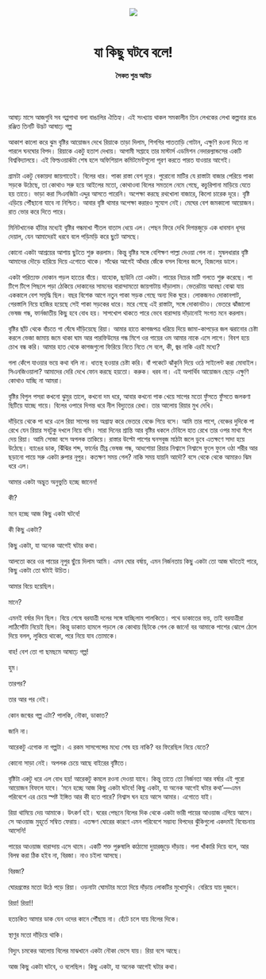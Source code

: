 <div align=center>
<img src=https://images.prothomalo.com/prothomalo-bangla/2021-01/1d75151c-eff9-4e9f-ac28-aebc4618d00f/palo_bangla_og.png />
<br><br>
<h1>যা কিছু ঘটবে বলে!</h1>
<h4>সৈকত শুভ্র আইচ</h4>
<br><br>
</div>

আষাঢ় মাসে আজগুবি সব গপ্পগাথা বলা বাঙালির ঐতিহ্য। এই সংখ্যায় থাকল সমকালীন তিন লেখকের লেখা কল্পনার রঙে রঞ্জিত তিনটি উদ্ভট আষাঢ়ে গল্প

আকাশ কালো করে ঝুম বৃষ্টির আয়োজন দেখে রিয়াকে তাড়া দিলাম, শিগগির পাততাড়ি গোটান, এক্ষুণি রওনা দিতে না পারলে ঘনঘোর বিপদ। রিয়াকে একটু হতাশ দেখায়। আগামী সপ্তাহে তার মাস্টার্স এডমিশন নেদারল্যান্ডসের একটি বিশ্ববিদ্যালয়ে। এই ফিল্ডওয়ার্কটা শেষ হলে অফিশিয়াল কমিটমেন্টগুলো পূরণ করতে পারত যাওয়ার আগেই।

গ্রামটা একটু বেকায়দা জায়গাতেই। বিলের ধার। পাকা রাস্তা বেশ দূরে। পুরোনো মাটির যে রাস্তাটা বাজার পেরিয়ে পাকা সড়কে উঠেছে, তা কোথাও সরু হয়ে আইলের মতো, কোথাওবা বিলের সমতলে নেমে গেছে, কচুরিপানা মাড়িয়ে যেতে হয় তাতে। ভাড়া করা সিএনজিটা এদ্দুর আসতে পারেনি। অপেক্ষা করছে রথখোলা বাজারে, কিলো চারেক দূরে। বৃষ্টি এড়িয়ে পৌঁছানো যাবে না নিশ্চিত। আবার বৃষ্টি থামার অপেক্ষা করারও সুযোগ নেই। মেঘের বেশ জমকালো আয়োজন। রাত ভোর করে দিতে পারে।

মিনিটখানেক হাঁটার মধ্যেই বৃষ্টির গন্ধমাখা শীতল বাতাস ধেয়ে এল। পেছন ফিরে দেখি দিগন্তজুড়ে এক ধাবমান ধূসর দেয়াল, যেন আমাদেরই ধরবে বলে পড়িমড়ি করে ছুটে আসছে।

কোনো একটা আশ্রয়ের আশায় ছুটতে শুরু করলাম। কিন্তু বৃষ্টির সঙ্গে বেশিক্ষণ পাল্লা দেওয়া গেল না। মুষলধারার বৃষ্টি আমাদের দৌড়ে হারিয়ে দিয়ে এগোতে থাকে। সাঁঝের আগেই আঁধার জেঁকে বসল বিলের জলে, হিজলের ডালে।

একটা পরিত্যক্ত দোকান পড়ল হাতের বাঁয়ে। যাহোক, ছাউনি তো একটা। পায়ের নিচের মাটি গলতে শুরু করেছে। পা টিপে টিপে পিছলে পড়া ঠেকিয়ে দোকানের সামনের বারান্দামতো জায়গাটায় দাঁড়ালাম। ভেতরটায় আবছা বোঝা যায় এককালে বেশ সমৃদ্ধি ছিল। বছর বিশেক আগে নতুন পাকা সড়ক গেছে অন্য দিক ঘুরে। লোকজনও দোকানপাট, গেরস্তালি নিয়ে হাজির হয়েছে সেই পাকা সড়কের ধারে। মরে গেছে এই রাস্তাটা, সঙ্গে দোকানটাও। ভেতরে ঝাঁজালো ভেষজ গন্ধ, ফার্নজাতীয় কিছু হবে বোধ হয়। সাপখোপ থাকতে পারে ভেবে বারান্দায় দাঁড়ানোই সংগত মনে করলাম।

বৃষ্টির ছাঁট থেকে বাঁচতে গা ঘেঁষে দাঁড়িয়েছে রিয়া। আমার হাতে কাগজপত্র ধরিয়ে দিয়ে জামা-কাপড়ের জল ঝরানোর চেষ্টা করলে ভেজা জামায় জমে থাকা ঘাম আর পারফিউমের গন্ধ মিশে ওর গায়ের ওম আমার নাকে এসে লাগে। বিবশ হয়ে চোখ বন্ধ করি। আমার হাত থেকে কাগজগুলো ফিরিয়ে নিতে নিতে সে বলে, কী, জ্বর নাকি এরই মধ্যে?

গলা কেঁপে যাওয়ার ভয়ে কথা বলি না। ধাতস্থ হওয়ার চেষ্টা করি। বাঁ পকেটে ঝাঁকুনি দিয়ে ওঠে সাইলেন্ট করা মোবাইল। সিএনজিওয়ালা? আমাদের দেরি দেখে ফোন করছে হয়তো। করুক। ধরব না। এই অপার্থিব আয়োজন ছেড়ে এক্ষুণি কোথাও যাচ্ছি না আমরা।

বৃষ্টির বিপুল পসরা কখনো ঝুমুর তালে, কখনো দম ধরে, আবার কখনো পাক খেয়ে সাপের মতো ফুঁসতে ফুঁসতে জলকণা ছিটিয়ে যাচ্ছে গায়ে। বিলের ওপারে দিগন্ত ধরে নীল বিদ্যুতের রেখা। তার আলোয় রিয়ার মুখ দেখি।

দাঁড়িয়ে থেকে পা ধরে এলে রিয়া সাপের ভয় অগ্রাহ্য করে ভেতরে বেঞ্চে গিয়ে বসে। আমি তার পাশে, বেঞ্চের দুদিকে পা রেখে যেন রিয়ার সবটুকু দখলে নিয়ে বসি। সারা দিনের শ্রান্তি আর বৃষ্টির ধকলে টেবিলে হাত রেখে তার ওপর মাথা সঁপে দেয় রিয়া। আমি সোজা বসে অপলক তাকিয়ে। রাস্তার উল্টো পাশের ঘনসবুজ মাঠটা জলে ডুবে এতক্ষণে সাদা হয়ে উঠেছে। ব্যাঙের ডাক, ঝিঁঝির শব্দ, ফার্নের তীব্র ভেষজ গন্ধ, আধশোয়া রিয়ার নিশ্বাসে নিশ্বাসে ফুলে ফুলে ওঠা শরীর আর ছড়ানো পায়ে সরু একটা রুপার নূপুর। কতক্ষণ সময় গেল? নাকি সময় যায়নি আদৌ? বসে থেকে থেকে আমারও ঝিম ধরে এল।

আমার একটা অদ্ভুত অনুভুতি হচ্ছে জানেন!

কী?

মনে হচ্ছে আজ কিছু একটা ঘটবে!

কী কিছু একটা?

কিছু একটা, যা অনেক আগেই ঘটার কথা।

আলতো করে ওর পায়ের নূপুর ছুঁয়ে দিলাম আমি। এমন ঘোর বর্ষায়, এমন নির্জনতায় কিছু একটা তো আজ ঘটতেই পারে, কিছু একটা তো ঘটাই উচিত।

আমার বিয়ে হয়েছিল।

মানে?

এমনই বর্ষার দিন ছিল। বিয়ে শেষে বরযাত্রী দলের সঙ্গে যাচ্ছিলাম পালকিতে। পথে ডাকাতের ভয়, তাই বরযাত্রীরা লাঠিসোঁটা নিয়েই ছিল। কিন্তু ডাকাত হামলে পড়লে কে কোথায় ছিটকে গেল কে জানে! বর আমাকে পাশের ঝোপে ঠেলে দিয়ে বলল, লুকিয়ে থাকো, পরে নিয়ে যাব তোমাকে।

বাহ! বেশ তো গা ছমছমে আষাঢ়ে গল্প!

হুম।

তারপর?

তার আর পর নেই।

কোন জন্মের গল্প এটা? পালকি, নৌকা, ডাকাত?

জানি না।

আরেকটু এগোক না গল্পটা। এ রকম সাসপেন্সের মধ্যে শেষ হয় নাকি? বর ফিরেছিল নিয়ে যেতে?

কোনো সাড়া নেই। অপলক চেয়ে আছে বাইরের বৃষ্টিতে।

বৃষ্টিটা একটু ধরে এল বোধ হয়! আরেকটু কমলে রওনা দেওয়া যাবে। কিন্তু তাতে তো নির্জনতা আর বর্ষার এই পুরো আয়োজন বিফলে যাবে। ‘মনে হচ্ছে আজ কিছু একটা ঘটবে! কিছু একটা, যা অনেক আগেই ঘটার কথা’—এমন পরিবেশে এর চেয়ে স্পষ্ট ইঙ্গিত আর কী হতে পারে? নিশ্বাস ঘন হয়ে আসে আমার। এগোতে যাই।

রিয়া থামিয়ে দেয় আমাকে। উৎকর্ণ হই। ঘরের পেছনে বিলের দিক থেকে একটা ভারী পায়ের আওয়াজ এগিয়ে আসে। সে আওয়াজ মুহূর্তে সম্বিত ফেরায়। এতক্ষণ ঘোরের কারণে এমন পরিবেশে সম্ভাব্য বিপদের ঝুঁকিগুলো একদমই বিবেচনায় আসেনি!

পায়ের আওয়াজ বারান্দায় এসে থামে। একটি শক্ত পুরুষালি কাঠামো দুয়ারজুড়ে দাঁড়ায়। গলা খাঁকারি দিয়ে বলে, আর বিলম্ব করা ঠিক হইব না, বিরজা। নাও চইলা আসছে।

বিরজা?

ঘোরগ্রস্তের মতো উঠে পড়ে রিয়া। ওড়নাটা ঘোমটার মতো দিয়ে দাঁড়ায় লোকটির মুখোমুখি। বেরিয়ে যায় দুজনে।

রিয়া! রিয়া!!

হতচকিত আমার ডাক যেন ওদের কানে পৌঁছায় না। হেঁটে চলে যায় বিলের দিকে।

স্থাণুর মতো দাঁড়িয়ে থাকি।

বিদ্যুৎ চমকের আলোয় বিলের মাঝখানে একটা নৌকা ভেসে যায়। রিয়া বসে আছে।

আজ কিছু একটা ঘটবে, ও বলেছিল। কিছু একটা, যা অনেক আগেই ঘটার কথা।
